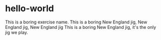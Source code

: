 hello-world
===========

This is a boring exercise name.  This is a boring New England jig, New England jig, New England jig
This is a boring New England jig, it's the only jig we play.
